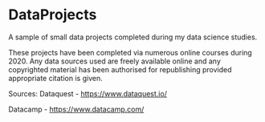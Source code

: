 # DataProjects
A sample of small data projects completed during my data science studies.

These projects have been completed via numerous online courses during 2020. Any data sources used are freely available online and any copyrighted material has been authorised for republishing provided appropriate citation is given. 

Sources: 
Dataquest - https://www.dataquest.io/

Datacamp - https://www.datacamp.com/

